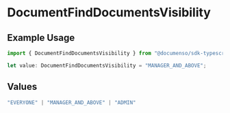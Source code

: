 # DocumentFindDocumentsVisibility

## Example Usage

```typescript
import { DocumentFindDocumentsVisibility } from "@documenso/sdk-typescript/models/operations";

let value: DocumentFindDocumentsVisibility = "MANAGER_AND_ABOVE";
```

## Values

```typescript
"EVERYONE" | "MANAGER_AND_ABOVE" | "ADMIN"
```